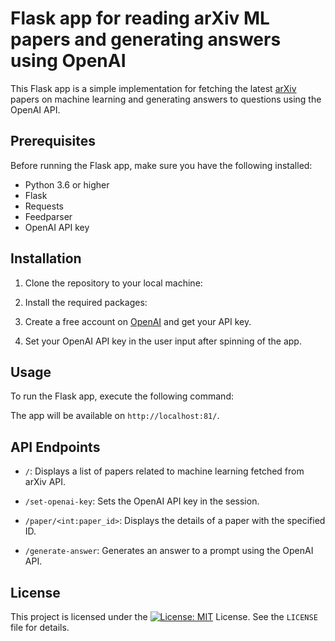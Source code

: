 # Flask app for reading arXiv ML papers and generating answers using OpenAI

This Flask app is a simple implementation for fetching the latest [arXiv](https://arxiv.org/) papers on machine learning and generating answers to questions using the OpenAI API.

## Prerequisites

Before running the Flask app, make sure you have the following installed:

- Python 3.6 or higher
- Flask
- Requests
- Feedparser
- OpenAI API key

## Installation

1. Clone the repository to your local machine:


2. Install the required packages:


3. Create a free account on [OpenAI](https://beta.openai.com/signup/) and get your API key.

4. Set your OpenAI API key in the user input after spinning of the app.


## Usage

To run the Flask app, execute the following command:


The app will be available on `http://localhost:81/`.

## API Endpoints

- `/`: Displays a list of papers related to machine learning fetched from arXiv API.

- `/set-openai-key`: Sets the OpenAI API key in the session.

- `/paper/<int:paper_id>`: Displays the details of a paper with the specified ID.

- `/generate-answer`: Generates an answer to a prompt using the OpenAI API.

## License

This project is licensed under the [![License: MIT](https://img.shields.io/badge/License-MIT-yellow.svg)](https://opensource.org/licenses/MIT)
 License. See the `LICENSE` file for details.
